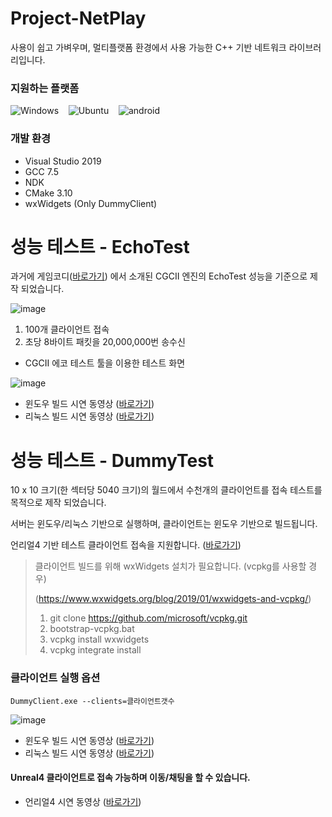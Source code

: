 # Project-NetPlay

사용이 쉽고 가벼우며, 멀티플랫폼 환경에서 사용 가능한 C++ 기반 네트워크 라이브러리입니다. 

### 지원하는 플랫폼

![Windows](https://img.shields.io/static/v1?label=windows&message=10&color=brightgreen)&nbsp;&nbsp;&nbsp;
![Ubuntu](https://img.shields.io/static/v1?label=ubuntu&message=18.04.5_LTS&color=brightgreen)&nbsp;&nbsp;&nbsp;
![android](https://img.shields.io/static/v1?label=android&message=19&color=brightgreen)

### 개발 환경
* Visual Studio 2019
* GCC 7.5
* NDK
* CMake 3.10
* wxWidgets (Only DummyClient)

# 성능 테스트 - EchoTest

과거에 게임코디([바로가기](http://1st.gamecodi.com/board/zboard.php?id=GAMECODI_Talkdev&page=3&page_num=40&select_arrange=hit&desc=&sn=off&ss=on&sc=on&keyword=&category=&no=872)) 에서 소개된 CGCII 엔진의 EchoTest 성능을 기준으로 제작 되었습니다.

![image](https://user-images.githubusercontent.com/8158795/110477123-21c17900-8126-11eb-9848-f1a796366c03.png)

1. 100개 클라이언트 접속
2. 초당 8바이트 패킷을 20,000,000번 송수신

* CGCII 에코 테스트 툴을 이용한 테스트 화면

![image](https://user-images.githubusercontent.com/8158795/113540024-1d4f8980-961a-11eb-81e6-bd122ef61866.png)

- 윈도우 빌드 시연 동영상 ([바로가기](https://www.youtube.com/watch?v=GfNdWTIxvSs))
- 리눅스 빌드 시연 동영상 ([바로가기](https://www.youtube.com/watch?v=lVzvF_djYkU))


# 성능 테스트 - DummyTest

10 x 10 크기(한 섹터당 5040 크기)의 월드에서 수천개의 클라이언트를 접속 테스트를 목적으로 제작 되었습니다.

서버는 윈도우/리눅스 기반으로 실행하며, 클라이언트는 윈도우 기반으로 빌드됩니다.

언리얼4 기반 테스트 클라이언트 접속을 지원합니다. ([바로가기](https://github.com/woodgh/Portfolio-GameClient))

> 클라이언트 빌드를 위해 wxWidgets 설치가 필요합니다. (vcpkg를 사용할 경우)
> 
> (https://www.wxwidgets.org/blog/2019/01/wxwidgets-and-vcpkg/)
> 1. git clone https://github.com/microsoft/vcpkg.git
> 2. bootstrap-vcpkg.bat
> 3. vcpkg install wxwidgets
> 4. vcpkg integrate install

### 클라이언트 실행 옵션

```shell
DummyClient.exe --clients=클라이언트갯수
```

![image](https://user-images.githubusercontent.com/8158795/112939410-63ae6f80-9166-11eb-9380-4ef0666c3ffa.png)

- 윈도우 빌드 시연 동영상 ([바로가기](https://www.youtube.com/watch?v=KnV-PIh-gkU))
- 리눅스 빌드 시연 동영상 ([바로가기](https://www.youtube.com/watch?v=5rRfWRcgYBA))

#### Unreal4 클라이언트로 접속 가능하며 이동/채팅을 할 수 있습니다.
- 언리얼4 시연 동영상 ([바로가기](https://www.youtube.com/watch?v=eIysjKEEAmg))

